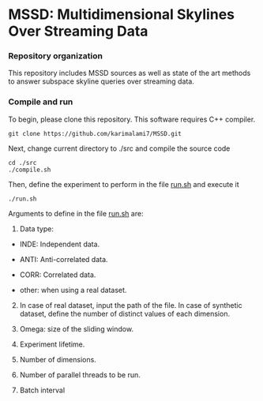 # MSSD: Multidimensional Skylines Over Streaming Data

### Repository organization

This repository includes MSSD sources as well as state of the art methods to answer subspace skyline queries over streaming data.

### Compile and run

To begin, please clone this repository. This software requires C++ compiler.

```shell 
git clone https://github.com/karimalami7/MSSD.git
``` 

Next, change current directory to ./src and compile the source code

```shell 
cd ./src
./compile.sh
``` 

Then, define the experiment to perform in the file [run.sh](https://github.com/MultiStreamSky/MSSD/blob/master/src/run.sh) and execute it

```shell 
./run.sh
``` 
Arguments to define in the file [run.sh](https://github.com/MultiStreamSky/MSSD/blob/master/src/run.sh) are:

1. Data type:

* INDE: Independent data.

* ANTI: Anti-correlated data.

* CORR: Correlated data.

* other: when using a real dataset.

2. In case of real dataset, input the path of the file. In case of synthetic dataset, define the number of distinct values of each dimension.

3. Omega: size of the sliding window.

4. Experiment lifetime. 

5. Number of dimensions.

6. Number of parallel threads to be run.

7. Batch interval

